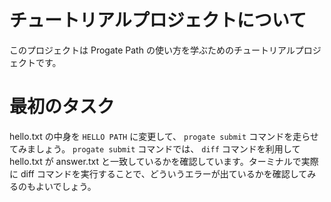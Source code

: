 # チュートリアルプロジェクトについて

このプロジェクトは Progate Path の使い方を学ぶためのチュートリアルプロジェクトです。

# 最初のタスク

hello.txt の中身を `HELLO PATH` に変更して、 `progate submit` コマンドを走らせてみましょう。
`progate submit` コマンドでは、 `diff` コマンドを利用して hello.txt が answer.txt と一致しているかを確認しています。ターミナルで実際に diff コマンドを実行することで、どういうエラーが出ているかを確認してみるのもよいでしょう。

